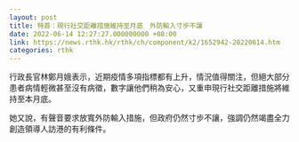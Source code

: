 ```yaml
---
layout: post
title: 特首：現行社交距離措施維持至月底　外防輸入寸步不讓
date: 2022-06-14 12:27:27.000000000 +08:00
link: https://news.rthk.hk/rthk/ch/component/k2/1652942-20220614.htm
categories: rthk
---
```


行政長官林鄭月娥表示，近期疫情多項指標都有上升，情況值得關注，但絕大部分患者病情輕微甚至沒有病徵，數字讓他們稍為安心，又重申現行社交距離措施將維持至本月底。

她又說，有聲音要求放寬外防輸入措施，但政府仍然寸步不讓，強調仍然竭盡全力創造領導人訪港的有利條件。
